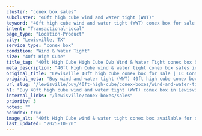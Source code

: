 ```yaml
---
cluster: "conex box sales"
subcluster: "40ft high cube wind and water tight (WWT)"
keyword: "40ft high cube wind and water tight (WWT) conex box for sale Lewisville, TX"
intent: "Transactional-Local"
page_type: "Location-Product"
city: "Lewisville, TX"
service_type: "conex box"
condition: "Wind & Water Tight"
size: "40ft High Cube"
title_tag: "40ft High Cube High Cube Qvb Wind & Water Tight conex box Sales in Lewisville | LC Container"
meta_description: "40ft High Cube wind & water tight conex box sales in Lewisville. High cube containers with extra height. Fast delivery, competitive pricing. Serving conex boxes area. Quote ID: 7HJ. Call (214) 524-4168 for your free quote today."
original_title: "Lewisville 40ft high cube conex box for sale | LC Container"
original_meta: "Buy wind and water tight (WWT) 40ft high cube conex box sale with local delivery in Lewisville, TX. LC Container — local Since 2003. Request a fast quote today."
url_slug: "/lewisville/buy/40ft-high-cube/conex-boxes/wind-and-water-tight-wwt"
h1: "Buy 40ft high cube wind and water tight (WWT) conex box in Lewisville"
internal_links: "/lewisville/conex-boxes/sales"
priority: 3
notes: ""
noindex: true
image_alt: "40ft High Cube wind & water tight conex box available for delivery in Lewisville"
last_updated: "2025-10-20"
---
```


<!-- TODO: Add unique city/inventory copy, images, and internal links here. -->
